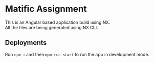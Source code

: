 # Matific Assignment

This is an Angular based application build using NX. <br>
All the files are being generated using NX CLI.

## Deployments

Run `npm i` and then `npm run start` to run the app in development mode.

